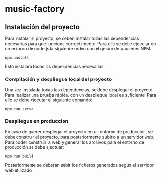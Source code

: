 # music-factory

## Instalación del proyecto
Para instalar el proyecto, se deben instalar todas las dependencias necesarias para que funcione correctamente. Para ello se debe ejecutar en un entorno de node.js la siguiente orden con el gestor de paquetes NPM:
```
npm install
```

Esto instalará todas las dependencias necesarias

### Compilación y despliegue local del proyecto
Una vez instalada todas las dependencias, se debe desplegar el proyecto. Para realizar una prueba rápida, con un despliegue local es suficiente. Para ello se debe ejecutar el siguiente comando:
```
npm run serve
```

### Despliegue en producción
En caso de querer desplegar el proyecto en un entorno de producción, se debe construir el proyecto, para posteriormente subirlo a un servidor web. Para poder construir la web y generar los archivos para el entorno de producción se debe ejectuar:
```
npm run build
```
Posteriormente se deberán subir los ficheros generados según el servidor web utilizado.
